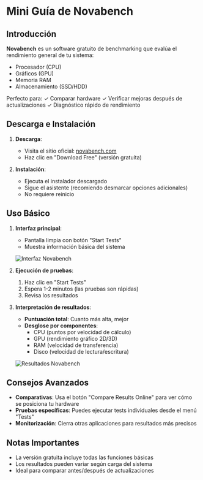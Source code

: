 # Mini Guía de Novabench

## Introducción

**Novabench** es un software gratuito de benchmarking que evalúa el rendimiento general de tu sistema:

- Procesador (CPU)
- Gráficos (GPU)
- Memoria RAM
- Almacenamiento (SSD/HDD)

Perfecto para:
✓ Comparar hardware
✓ Verificar mejoras después de actualizaciones
✓ Diagnóstico rápido de rendimiento

## Descarga e Instalación

1. **Descarga**:
   
   - Visita el sitio oficial: [novabench.com](https://novabench.com)
   - Haz clic en "Download Free" (versión gratuita)
   
2. **Instalación**:
   
   - Ejecuta el instalador descargado
   - Sigue el asistente (recomiendo desmarcar opciones adicionales)
   - No requiere reinicio

## Uso Básico

1. **Interfaz principal**:
   
   - Pantalla limpia con botón "Start Tests"
   - Muestra información básica del sistema
   
   ![Interfaz Novabench](https://gdm-catalog-fmapi-prod.imgix.net/ProductScreenshot/951636d1-6a44-4fc3-b6a3-063035259c58.png?w=600&h=450&fit=fill&fill=blur&auto=format&q=50)
2. **Ejecución de pruebas**:
   
   1. Haz clic en "Start Tests"
   2. Espera 1-2 minutos (las pruebas son rápidas)
   3. Revisa los resultados
3. **Interpretación de resultados**:
   
   - **Puntuación total**: Cuanto más alta, mejor
   - **Desglose por componentes**:
     - CPU (puntos por velocidad de cálculo)
     - GPU (rendimiento gráfico 2D/3D)
     - RAM (velocidad de transferencia)
     - Disco (velocidad de lectura/escritura)
   
   ![Resultados Novabench](https://novabench.com/images/screenshots/windows2.png)

## Consejos Avanzados

- **Comparativas**: Usa el botón "Compare Results Online" para ver cómo se posiciona tu hardware
- **Pruebas específicas**: Puedes ejecutar tests individuales desde el menú "Tests"
- **Monitorización**: Cierra otras aplicaciones para resultados más precisos

## Notas Importantes

- La versión gratuita incluye todas las funciones básicas
- Los resultados pueden variar según carga del sistema
- Ideal para comparar antes/después de actualizaciones

